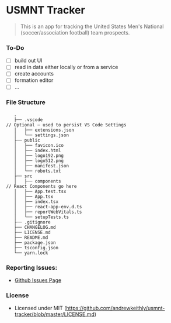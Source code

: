 # USMNT Tracker

> This is an app for tracking the United States Men's National (soccer/association football) team prospects.

### To-Do

- [ ] build out UI
- [ ] read in data either locally or from a service
- [ ] create accounts
- [ ] formation editor
- [ ] ...

### File Structure

```
   .
   ├── .vscode                                                           // Optional – used to persist VS Code Settings
   │   ├── extensions.json
   │   └── settings.json
   ├── public
   │   ├── favicon.ico
   │   ├── index.html
   │   ├── logo192.png
   │   ├── logo512.png
   │   ├── manifest.json
   │   └── robots.txt
   ├── src
   │   ├── components                                                    // React Components go here
   │   ├── App.test.tsx
   │   ├── App.tsx
   │   ├── index.tsx
   │   ├── react-app-env.d.ts
   │   ├── reportWebVitals.ts
   │   └── setupTests.ts
   ├── .gitignore
   ├── CHANGELOG.md
   ├── LICENSE.md
   ├── README.md
   ├── package.json
   ├── tsconfig.json
   └── yarn.lock
```

### Reporting Issues:

- [Github Issues Page](https://github.com/andrewkeithly/usmnt-tracker/issues)

### License

- Licensed under MIT (https://github.com/andrewkeithly/usmnt-tracker/blob/master/LICENSE.md)
